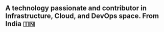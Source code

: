 ## A technology passionate and contributor in Infrastructure, Cloud, and DevOps space. From India :india: